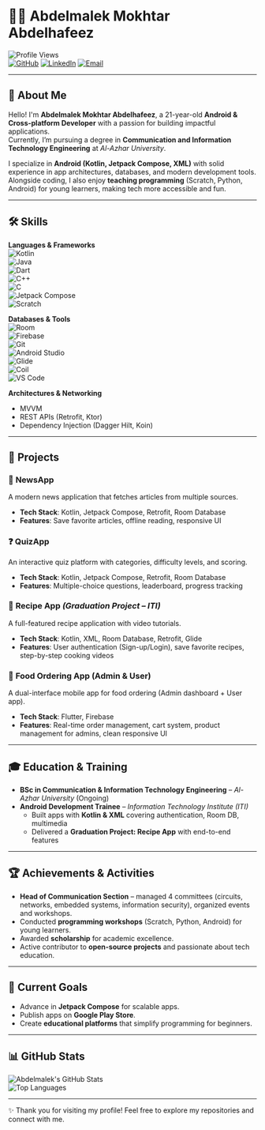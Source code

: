 # 👨‍💻 Abdelmalek Mokhtar Abdelhafeez  

![Profile Views](https://komarev.com/ghpvc/?username=AbdelmalekMokhtar&label=Profile%20Views&color=0e75b6&style=flat)  
[![GitHub](https://img.shields.io/badge/GitHub-AbdelmalekMokhtar-black?logo=github)](https://github.com/AbdelmalekMokhtar)
[![LinkedIn](https://img.shields.io/badge/LinkedIn-Profile-blue?logo=linkedin)](https://www.linkedin.com/in/username/)
[![Email](https://img.shields.io/badge/Email-abdelmalekmokhtar83%40gmail.com-red?logo=gmail)](mailto:abdelmalekmokhtar83@gmail.com)

---

## 🚀 About Me
Hello! I'm **Abdelmalek Mokhtar Abdelhafeez**, a 21-year-old **Android & Cross-platform Developer** with a passion for building impactful applications.  
Currently, I’m pursuing a degree in **Communication and Information Technology Engineering** at *Al-Azhar University*.  

I specialize in **Android (Kotlin, Jetpack Compose, XML)** with solid experience in app architectures, databases, and modern development tools.  
Alongside coding, I also enjoy **teaching programming** (Scratch, Python, Android) for young learners, making tech more accessible and fun.  

---

## 🛠 Skills

**Languages & Frameworks**  
![Kotlin](https://img.shields.io/badge/Kotlin-0095D5?logo=kotlin&logoColor=white)  
![Java](https://img.shields.io/badge/Java-ED8B00?logo=java&logoColor=white)  
![Dart](https://img.shields.io/badge/Dart-0175C2?logo=dart&logoColor=white)  
![C++](https://img.shields.io/badge/C%2B%2B-00599C?logo=c%2B%2B&logoColor=white)  
![C](https://img.shields.io/badge/C-00599C?logo=c&logoColor=white)  
![Jetpack Compose](https://img.shields.io/badge/Jetpack%20Compose-4285F4?logo=android&logoColor=white)  
![Scratch](https://img.shields.io/badge/Scratch-FF7F00?style=for-the-badge&logo=scratch&logoColor=white)


**Databases & Tools**  
![Room](https://img.shields.io/badge/Room%20Database-FF6F00?logo=sqlite&logoColor=white)  
![Firebase](https://img.shields.io/badge/Firebase-FFCA28?logo=firebase&logoColor=black)  
![Git](https://img.shields.io/badge/Git-F05032?logo=git&logoColor=white)  
![Android Studio](https://img.shields.io/badge/Android%20Studio-3DDC84?logo=android-studio&logoColor=white)  
![Glide](https://img.shields.io/badge/Glide-3DDC84?logo=android&logoColor=white)  
![Coil](https://img.shields.io/badge/Coil-4285F4?logo=android&logoColor=white)  
![VS Code](https://img.shields.io/badge/VS%20Code-007ACC?style=for-the-badge&logo=visual-studio-code&logoColor=white)


**Architectures & Networking**  
- MVVM  
- REST APIs (Retrofit, Ktor)  
- Dependency Injection (Dagger Hilt, Koin)  

---

## 📂 Projects  

### 📰 **NewsApp**  
A modern news application that fetches articles from multiple sources.  
- **Tech Stack**: Kotlin, Jetpack Compose, Retrofit, Room Database  
- **Features**: Save favorite articles, offline reading, responsive UI  

### ❓ **QuizApp**  
An interactive quiz platform with categories, difficulty levels, and scoring.  
- **Tech Stack**: Kotlin, Jetpack Compose, Retrofit, Room Database  
- **Features**: Multiple-choice questions, leaderboard, progress tracking  

### 🍲 **Recipe App** *(Graduation Project – ITI)*  
A full-featured recipe application with video tutorials.  
- **Tech Stack**: Kotlin, XML, Room Database, Retrofit, Glide  
- **Features**: User authentication (Sign-up/Login), save favorite recipes, step-by-step cooking videos  

### 🛒 **Food Ordering App (Admin & User)**  
A dual-interface mobile app for food ordering (Admin dashboard + User app).  
- **Tech Stack**: Flutter, Firebase  
- **Features**: Real-time order management, cart system, product management for admins, clean responsive UI  

---

## 🎓 Education & Training  
- **BSc in Communication & Information Technology Engineering** – *Al-Azhar University* (Ongoing)  
- **Android Development Trainee** – *Information Technology Institute (ITI)*  
  - Built apps with **Kotlin & XML** covering authentication, Room DB, multimedia  
  - Delivered a **Graduation Project: Recipe App** with end-to-end features  

---

## 🏆 Achievements & Activities  
- **Head of Communication Section** – managed 4 committees (circuits, networks, embedded systems, information security), organized events and workshops.  
- Conducted **programming workshops** (Scratch, Python, Android) for young learners.  
- Awarded **scholarship** for academic excellence.  
- Active contributor to **open-source projects** and passionate about tech education.  

---

## 🌱 Current Goals  
- Advance in **Jetpack Compose** for scalable apps.  
- Publish apps on **Google Play Store**.  
- Create **educational platforms** that simplify programming for beginners.  

---

## 📊 GitHub Stats  

![Abdelmalek's GitHub Stats](https://github-readme-stats.vercel.app/api?username=AbdelmalekMokhtar&show_icons=true&theme=radical)  
![Top Languages](https://github-readme-stats.vercel.app/api/top-langs/?username=AbdelmalekMokhtar&layout=compact&theme=radical)  

---

✨ Thank you for visiting my profile! Feel free to explore my repositories and connect with me.  
